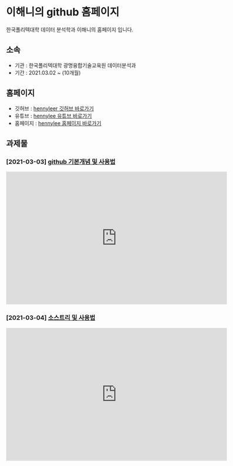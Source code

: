 # 이해니의 github 홈페이지

한국폴리텍대학 데이터 분석학과 이해니의 홈페이지 입니다.

## 소속

- 기관 : 한국폴리텍대학 광명융합기술교육원 데이터분석과
- 기간 : 2021.03.02 ~ (10개월)

## 홈페이지
- 깃허브 : [hennyleer 깃허브 바로가기](https://github.com/hennylee)
- 유튜브 : [hennylee 유튜브 바로가기](https://www.youtube.com/channel/UCxNh1vy1iLbJ5aQpS0gIfCw)
- 홈페이지 : [hennylee 홈페이지 바로가기](https://hennylee.github.io/)

## 과제물

### [2021-03-03] [github 기본개념 및 사용법](https://github.com/hennylee/kopo-01-github/blob/main/2021-03-03-github-01.md)

<iframe id="ytplayer" type="text/html" width="600" height="360" src="https://www.youtube.com/embed/HlqYi_Nawkk" frameborder="0"></iframe>


### [2021-03-04] [소스트리 및 사용법](https://github.com/hennylee/kopo-01-github/blob/main/2021-03-04-github-03.md)

<iframe id="ytplayer" type="text/html" width="600" height="360" src="https://www.youtube.com/embed/zQJJ2ReUVSE" frameborder="0"></iframe>
